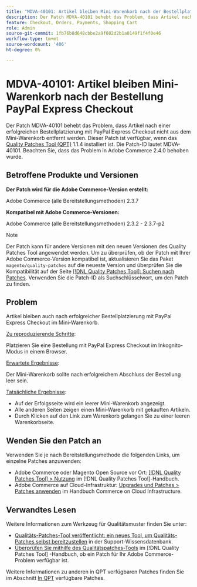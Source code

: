 ```yaml
---
title: "MDVA-40101: Artikel bleiben Mini-Warenkorb nach der Bestellplatzierung PayPal Express Checkout"
description: Der Patch MDVA-40101 behebt das Problem, dass Artikel nach einer erfolgreichen Bestellplatzierung mit PayPal Express Checkout nicht aus dem Mini-Warenkorb entfernt werden. Dieser Patch ist verfügbar, wenn das [Quality Patches Tool (QPT)](https://experienceleague.adobe.com/en/docs/commerce-knowledge-base/kb/announcements/commerce-announcements/magento-quality-patches-released-new-tool-to-self-serve-quality-patches) 1.1.4 installiert ist. Die Patch-ID lautet MDVA-40101. Beachten Sie, dass das Problem in Adobe Commerce 2.4.0 behoben wurde.
feature: Checkout, Orders, Payments, Shopping Cart
role: Admin
source-git-commit: 1fb76b8d648cbbe2a9f602d2b1a0149f1f4f0e46
workflow-type: tm+mt
source-wordcount: '406'
ht-degree: 0%

---
```


# MDVA-40101: Artikel bleiben Mini-Warenkorb nach der Bestellung PayPal Express Checkout

Der Patch MDVA-40101 behebt das Problem, dass Artikel nach einer erfolgreichen Bestellplatzierung mit PayPal Express Checkout nicht aus dem Mini-Warenkorb entfernt werden. Dieser Patch ist verfügbar, wenn das [Quality Patches Tool (QPT)](https://experienceleague.adobe.com/en/docs/commerce-knowledge-base/kb/announcements/commerce-announcements/magento-quality-patches-released-new-tool-to-self-serve-quality-patches) 1.1.4 installiert ist. Die Patch-ID lautet MDVA-40101. Beachten Sie, dass das Problem in Adobe Commerce 2.4.0 behoben wurde.

## Betroffene Produkte und Versionen

**Der Patch wird für die Adobe Commerce-Version erstellt:**

Adobe Commerce (alle Bereitstellungsmethoden) 2.3.7

**Kompatibel mit Adobe Commerce-Versionen:**

Adobe Commerce (alle Bereitstellungsmethoden) 2.3.2 - 2.3.7-p2

>[!NOTE]
>
>Der Patch kann für andere Versionen mit den neuen Versionen des Quality Patches Tool angewendet werden. Um zu überprüfen, ob der Patch mit Ihrer Adobe Commerce-Version kompatibel ist, aktualisieren Sie das Paket `magento/quality-patches` auf die neueste Version und überprüfen Sie die Kompatibilität auf der Seite [[!DNL Quality Patches Tool]: Suchen nach Patches](https://experienceleague.adobe.com/en/docs/commerce-knowledge-base/kb/announcements/commerce-announcements/magento-quality-patches-released-new-tool-to-self-serve-quality-patches). Verwenden Sie die Patch-ID als Suchschlüsselwort, um den Patch zu finden.

## Problem

Artikel bleiben auch nach erfolgreicher Bestellplatzierung mit PayPal Express Checkout im Mini-Warenkorb.

<u>Zu reproduzierende Schritte</u>:

Platzieren Sie eine Bestellung mit PayPal Express Checkout im Inkognito-Modus in einem Browser.

<u>Erwartete Ergebnisse</u>:

Der Mini-Warenkorb sollte nach erfolgreichem Abschluss der Bestellung leer sein.

<u>Tatsächliche Ergebnisse</u>:

* Auf der Erfolgsseite wird ein leerer Mini-Warenkorb angezeigt.
* Alle anderen Seiten zeigen einen Mini-Warenkorb mit gekauften Artikeln.
* Durch Klicken auf den Link zum Warenkorb gelangen Sie zu einer leeren Warenkorbseite.

## Wenden Sie den Patch an

Verwenden Sie je nach Bereitstellungsmethode die folgenden Links, um einzelne Patches anzuwenden:

* Adobe Commerce oder Magento Open Source vor Ort: [[!DNL Quality Patches Tool] > Nutzung](/help/tools/quality-patches-tool/usage.md) im [!DNL Quality Patches Tool]-Handbuch.
* Adobe Commerce auf Cloud-Infrastruktur: [Upgrades und Patches > Patches anwenden](https://experienceleague.adobe.com/docs/commerce-cloud-service/user-guide/develop/upgrade/apply-patches.html) im Handbuch Commerce on Cloud Infrastructure.

## Verwandtes Lesen

Weitere Informationen zum Werkzeug für Qualitätsmuster finden Sie unter:

* [Qualitäts-Patches-Tool veröffentlicht: ein neues Tool, um Qualitäts-Patches selbst bereitzustellen](https://experienceleague.adobe.com/en/docs/commerce-knowledge-base/kb/announcements/commerce-announcements/magento-quality-patches-released-new-tool-to-self-serve-quality-patches) in der Support-Wissensdatenbank.
* [Überprüfen Sie mithilfe des Qualitätspatches-Tools](/help/tools/quality-patches-tool/patches-available-in-qpt/check-patch-for-magento-issue-with-magento-quality-patches.md) im [!DNL Quality Patches Tool] -Handbuch, ob ein Patch für Ihr Adobe Commerce-Problem verfügbar ist.

Weitere Informationen zu anderen in QPT verfügbaren Patches finden Sie im Abschnitt [In QPT](https://experienceleague.adobe.com/tools/commerce-quality-patches/index.html) verfügbare Patches.
